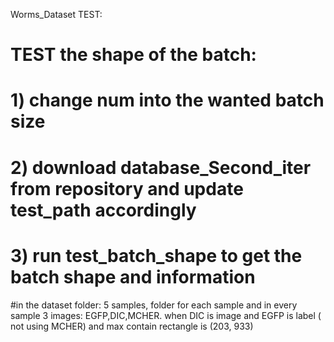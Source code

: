 Worms_Dataset TEST: 

# TEST the shape of the batch: 
# 1) change num into the wanted batch size
# 2) download database_Second_iter from repository and update test_path accordingly
# 3) run test_batch_shape to get the batch shape and information
#in the dataset folder:
 5 samples, folder for each sample and in every sample 3 images: EGFP,DIC,MCHER.
 when DIC is image and EGFP is label ( not using MCHER)
 and max contain rectangle is (203, 933)
